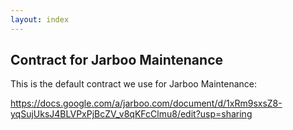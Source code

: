 ```yaml
---
layout: index
---
```



Contract for Jarboo Maintenance
--------------------------

This is the default contract we use for Jarboo Maintenance:

https://docs.google.com/a/jarboo.com/document/d/1xRm9sxsZ8-yqSujUksJ4BLVPxPjBcZV_v8qKFcClmu8/edit?usp=sharing
